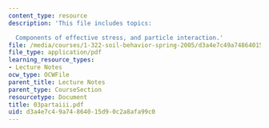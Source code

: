 ```yaml
---
content_type: resource
description: 'This file includes topics:

  Components of effective stress, and particle interaction.'
file: /media/courses/1-322-soil-behavior-spring-2005/d3a4e7c49a74864015d90c2a8afa99c0_03partaiii.pdf
file_type: application/pdf
learning_resource_types:
- Lecture Notes
ocw_type: OCWFile
parent_title: Lecture Notes
parent_type: CourseSection
resourcetype: Document
title: 03partaiii.pdf
uid: d3a4e7c4-9a74-8640-15d9-0c2a8afa99c0
---
```

